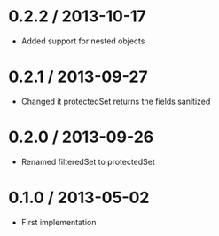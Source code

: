 
0.2.2 / 2013-10-17 
==================

 * Added support for nested objects

0.2.1 / 2013-09-27 
==================

 * Changed it protectedSet returns the fields sanitized

0.2.0 / 2013-09-26 
==================

 * Renamed filteredSet to protectedSet

0.1.0 / 2013-05-02 
==================

  * First implementation

